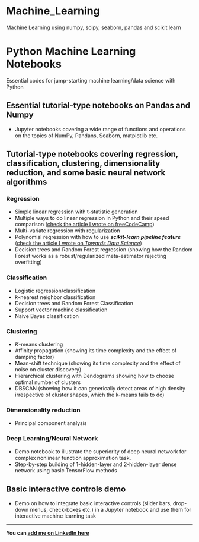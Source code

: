# Machine_Learning
Machine Learning using numpy, scipy, seaborn, pandas and scikit learn
# Python Machine Learning Notebooks
Essential codes for jump-starting machine learning/data science with Python

## Essential tutorial-type notebooks on Pandas and Numpy
* Jupyter notebooks covering a wide range of functions and operations on the topics of NumPy, Pandans, Seaborn, matplotlib etc.

## Tutorial-type notebooks covering regression, classification, clustering, dimensionality reduction, and some basic neural network algorithms

### Regression
* Simple linear regression with t-statistic generation
* Multiple ways to do linear regression in Python and their speed comparison ([check the article I wrote on freeCodeCamp](https://medium.freecodecamp.org/data-science-with-python-8-ways-to-do-linear-regression-and-measure-their-speed-b5577d75f8b))
* Multi-variate regression with regularization
* Polynomial regression with how to use ***scikit-learn pipeline feature*** ([check the article I wrote on *Towards Data Science*](https://towardsdatascience.com/machine-learning-with-python-easy-and-robust-method-to-fit-nonlinear-data-19e8a1ddbd49))
* Decision trees and Random Forest regression (showing how the Random Forest works as a robust/regularized meta-estimator rejecting overfitting)

### Classification
* Logistic regression/classification
* _k_-nearest neighbor classification
* Decision trees and Random Forest Classification
* Support vector machine classification
* Naive Bayes classification

### Clustering
* _K_-means clustering
* Affinity propagation (showing its time complexity and the effect of damping factor)
* Mean-shift technique (showing its time complexity and the effect of noise on cluster discovery)
* Hierarchical clustering with Dendograms showing how to choose optimal number of clusters
* DBSCAN (showing how it can generically detect areas of high density irrespective of cluster shapes, which the k-means fails to do)

### Dimensionality reduction
* Principal component analysis

### Deep Learning/Neural Network
* Demo notebook to illustrate the superiority of deep neural network for complex nonlinear function approximation task.
* Step-by-step building of 1-hidden-layer and 2-hidden-layer dense network using basic TensorFlow methods 

## Basic interactive controls demo
* Demo on how to integrate basic interactive controls (slider bars, drop-down menus, check-boxes etc.) in a Jupyter notebook and use them for interactive machine learning task

--------------------------------------------------------------------------------------------------------------------
**You can [add me on LinkedIn here](https://www.linkedin.com/in/qasimch86/)**
